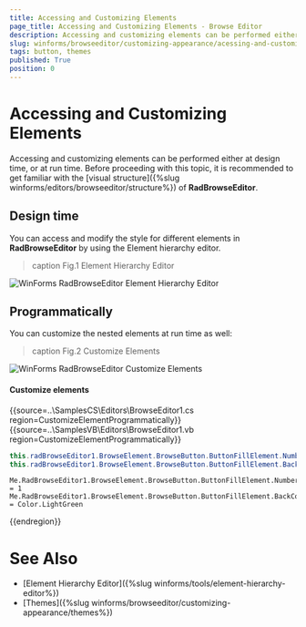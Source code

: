 ```yaml
---
title: Accessing and Customizing Elements
page_title: Accessing and Customizing Elements - Browse Editor
description: Accessing and customizing elements can be performed either at design time, or at run time
slug: winforms/browseeditor/customizing-appearance/acessing-and-customizing-appearance
tags: button, themes
published: True
position: 0
---
```


# Accessing and Customizing Elements

Accessing and customizing elements can be performed either at design time, or at run time. Before proceeding with this topic, it is recommended to get familiar with the [visual structure]({%slug winforms/editors/browseeditor/structure%}) of __RadBrowseEditor__.

## Design time

You can access and modify the style for different elements in __RadBrowseEditor__ by using the Element hierarchy editor.

>caption Fig.1 Element Hierarchy Editor

![WinForms RadBrowseEditor Element Hierarchy Editor](images/browseeditor-customizing-appearance-customizing-appearance001.png)

## Programmatically

You can customize the nested elements at run time as well:
>caption Fig.2 Customize Elements

![WinForms RadBrowseEditor Customize Elements](images/browseeditor-customizing-appearance-customizing-appearance002.png)

#### Customize elements 

{{source=..\SamplesCS\Editors\BrowseEditor1.cs region=CustomizeElementProgrammatically}} 
{{source=..\SamplesVB\Editors\BrowseEditor1.vb region=CustomizeElementProgrammatically}}
````C#
this.radBrowseEditor1.BrowseElement.BrowseButton.ButtonFillElement.NumberOfColors = 1;
this.radBrowseEditor1.BrowseElement.BrowseButton.ButtonFillElement.BackColor = Color.LightGreen;

````
````VB.NET
Me.RadBrowseEditor1.BrowseElement.BrowseButton.ButtonFillElement.NumberOfColors = 1
Me.RadBrowseEditor1.BrowseElement.BrowseButton.ButtonFillElement.BackColor = Color.LightGreen

```` 



{{endregion}} 

# See Also 

* [Element Hierarchy Editor]({%slug winforms/tools/element-hierarchy-editor%})
* [Themes]({%slug winforms/browseeditor/customizing-appearance/themes%})
